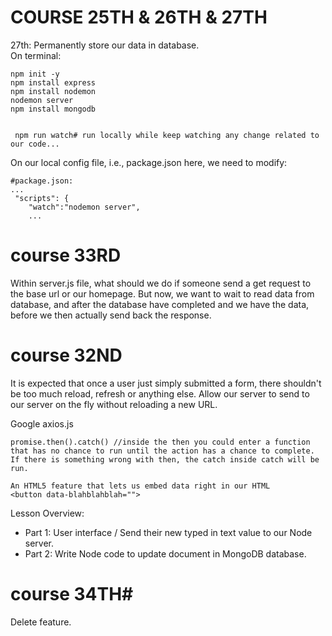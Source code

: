 # COURSE 25TH & 26TH & 27TH #
27th: Permanently store our data in database.
<br>
On terminal:
```
npm init -y
npm install express
npm install nodemon
nodemon server
npm install mongodb


 npm run watch# run locally while keep watching any change related to our code...
```

On our local config file, i.e., package.json here, we need to modify:
```
#package.json:
...
 "scripts": {
    "watch":"nodemon server",
    ...
```
# course 33RD #
Within server.js file, what should we do if someone send a get request to the base url or our homepage.
But now, we want to wait to read data from database, and after the database have completed and we have 
the data, before we then actually send back the response.


# course 32ND #
It is expected that once a user just simply submitted a form, there shouldn't be too much reload, refresh or anything
else. Allow our server to send to our server on the fly without reloading a new URL.


Google axios.js
```
promise.then().catch() //inside the then you could enter a function that has no chance to run until the action has a chance to complete. If there is something wrong with then, the catch inside catch will be run.

An HTML5 feature that lets us embed data right in our HTML
<button data-blahblahblah="">

```


Lesson Overview:

- Part 1: User interface / Send their new typed in text value to our Node server.
- Part 2: Write Node code to update document in MongoDB database.



# course 34TH# 
Delete feature.